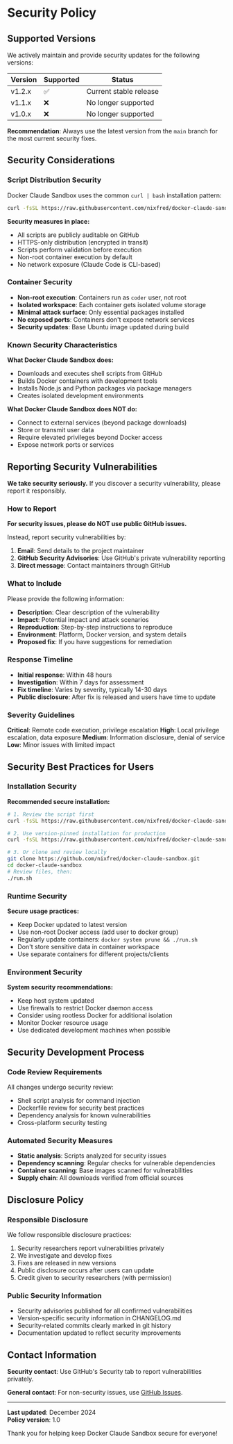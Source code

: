 # Security Policy

## Supported Versions

We actively maintain and provide security updates for the following versions:

| Version | Supported          | Status |
| ------- | ------------------ | ------ |
| v1.2.x  | :white_check_mark: | Current stable release |
| v1.1.x  | :x:                | No longer supported |
| v1.0.x  | :x:                | No longer supported |

**Recommendation**: Always use the latest version from the `main` branch for the most current security fixes.

## Security Considerations

### Script Distribution Security

Docker Claude Sandbox uses the common `curl | bash` installation pattern:
```bash
curl -fsSL https://raw.githubusercontent.com/nixfred/docker-claude-sandbox/main/run.sh | bash
```

**Security measures in place:**
- All scripts are publicly auditable on GitHub
- HTTPS-only distribution (encrypted in transit)
- Scripts perform validation before execution
- Non-root container execution by default
- No network exposure (Claude Code is CLI-based)

### Container Security

- **Non-root execution**: Containers run as `coder` user, not root
- **Isolated workspace**: Each container gets isolated volume storage
- **Minimal attack surface**: Only essential packages installed
- **No exposed ports**: Containers don't expose network services
- **Security updates**: Base Ubuntu image updated during build

### Known Security Characteristics

**What Docker Claude Sandbox does:**
- Downloads and executes shell scripts from GitHub
- Builds Docker containers with development tools
- Installs Node.js and Python packages via package managers
- Creates isolated development environments

**What Docker Claude Sandbox does NOT do:**
- Connect to external services (beyond package downloads)
- Store or transmit user data
- Require elevated privileges beyond Docker access
- Expose network ports or services

## Reporting Security Vulnerabilities

**We take security seriously.** If you discover a security vulnerability, please report it responsibly.

### How to Report

**For security issues, please do NOT use public GitHub issues.**

Instead, report security vulnerabilities by:

1. **Email**: Send details to the project maintainer
2. **GitHub Security Advisories**: Use GitHub's private vulnerability reporting
3. **Direct message**: Contact maintainers through GitHub

### What to Include

Please provide the following information:
- **Description**: Clear description of the vulnerability
- **Impact**: Potential impact and attack scenarios  
- **Reproduction**: Step-by-step instructions to reproduce
- **Environment**: Platform, Docker version, and system details
- **Proposed fix**: If you have suggestions for remediation

### Response Timeline

- **Initial response**: Within 48 hours
- **Investigation**: Within 7 days for assessment
- **Fix timeline**: Varies by severity, typically 14-30 days
- **Public disclosure**: After fix is released and users have time to update

### Severity Guidelines

**Critical**: Remote code execution, privilege escalation
**High**: Local privilege escalation, data exposure
**Medium**: Information disclosure, denial of service
**Low**: Minor issues with limited impact

## Security Best Practices for Users

### Installation Security

**Recommended secure installation:**
```bash
# 1. Review the script first
curl -fsSL https://raw.githubusercontent.com/nixfred/docker-claude-sandbox/main/run.sh | less

# 2. Use version-pinned installation for production
curl -fsSL https://raw.githubusercontent.com/nixfred/docker-claude-sandbox/v1.4.2/run.sh | bash

# 3. Or clone and review locally
git clone https://github.com/nixfred/docker-claude-sandbox.git
cd docker-claude-sandbox
# Review files, then:
./run.sh
```

### Runtime Security

**Secure usage practices:**
- Keep Docker updated to latest version
- Use non-root Docker access (add user to docker group)
- Regularly update containers: `docker system prune && ./run.sh`
- Don't store sensitive data in container workspace
- Use separate containers for different projects/clients

### Environment Security

**System security recommendations:**
- Keep host system updated
- Use firewalls to restrict Docker daemon access
- Consider using rootless Docker for additional isolation
- Monitor Docker resource usage
- Use dedicated development machines when possible

## Security Development Process

### Code Review Requirements

All changes undergo security review:
- Shell script analysis for command injection
- Dockerfile review for security best practices
- Dependency analysis for known vulnerabilities
- Cross-platform security testing

### Automated Security Measures

- **Static analysis**: Scripts analyzed for security issues
- **Dependency scanning**: Regular checks for vulnerable dependencies
- **Container scanning**: Base images scanned for vulnerabilities
- **Supply chain**: All downloads verified from official sources

## Disclosure Policy

### Responsible Disclosure

We follow responsible disclosure practices:
1. Security researchers report vulnerabilities privately
2. We investigate and develop fixes
3. Fixes are released in new versions
4. Public disclosure occurs after users can update
5. Credit given to security researchers (with permission)

### Public Security Information

- Security advisories published for all confirmed vulnerabilities
- Version-specific security information in CHANGELOG.md
- Security-related commits clearly marked in git history
- Documentation updated to reflect security improvements

## Contact Information

**Security contact**: Use GitHub's Security tab to report vulnerabilities privately.

**General contact**: For non-security issues, use [GitHub Issues](https://github.com/nixfred/docker-claude-sandbox/issues).

---

**Last updated**: December 2024  
**Policy version**: 1.0

Thank you for helping keep Docker Claude Sandbox secure for everyone!